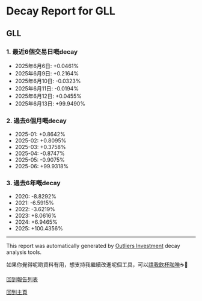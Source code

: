 # Decay Report for GLL

## GLL

### 1. 最近6個交易日嘅decay

- 2025年6月6日: +0.0461%
- 2025年6月9日: +0.2164%
- 2025年6月10日: -0.0323%
- 2025年6月11日: -0.0194%
- 2025年6月12日: +0.0455%
- 2025年6月13日: +99.9490%

### 2. 過去6個月嘅decay

- 2025-01: +0.8642%
- 2025-02: +0.8095%
- 2025-03: +0.3758%
- 2025-04: -0.8747%
- 2025-05: -0.9075%
- 2025-06: +99.9318%

### 3. 過去6年嘅decay

- 2020: -8.8292%
- 2021: -6.5915%
- 2022: -3.6219%
- 2023: +8.0616%
- 2024: +6.9465%
- 2025: +100.4356%

------------------------------
This report was automatically generated by [Outliers Investment](https://outliersecon.github.io/Outliers-Investment/) decay analysis tools.

如果你覺得呢啲資料有用，想支持我繼續改進呢個工具，可以[請我飲杯咖啡](https://buymeacoffee.com/outliersecon)☕🙏

[回到報告列表](https://outliersecon.github.io/Outliers-Investment/reports/reports_public)

[回到主頁](https://outliersecon.github.io/Outliers-Investment/)